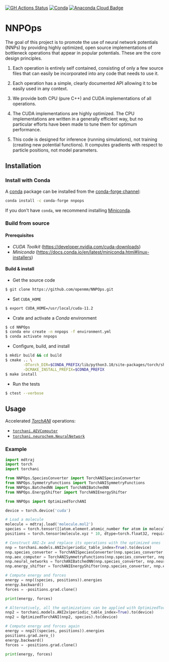 [![GH Actions Status](https://github.com/openmm/nnpops/workflows/CI/badge.svg)](https://github.com/openmm/nnpops/actions?query=branch%3Amaster+workflow%3ACI)
[![Conda](https://img.shields.io/conda/v/conda-forge/nnpops.svg)](https://anaconda.org/conda-forge/nnpops)
[![Anaconda Cloud Badge](https://anaconda.org/conda-forge/nnpops/badges/downloads.svg)](https://anaconda.org/conda-forge/nnpops)

# NNPOps

The goal of this project is to promote the use of neural network potentials (NNPs)
by providing highly optimized, open source implementations of bottleneck operations
that appear in popular potentials.  These are the core design principles.

1. Each operation is entirely self contained, consisting of only a few source files
that can easily be incorporated into any code that needs to use it.

2. Each operation has a simple, clearly documented API allowing it to be easily
used in any context.

3. We provide both CPU (pure C++) and CUDA implementations of all operations.

4. The CUDA implementations are highly optimized.  The CPU implementations are written
in a generally efficient way, but no particular efforts have been made to tune them
for optimum performance.

5. This code is designed for inference (running simulations), not training (creating
new potential functions).  It computes gradients with respect to particle positions,
not model parameters.

## Installation

### Install with Conda

A [conda](https://docs.conda.io/) package can be installed from the [conda-forge channel](https://anaconda.org/conda-forge/nnpops):
```bash
conda install -c conda-forge nnpops
```
If you don't have `conda`, we recommend installing [Miniconda](https://docs.conda.io/en/latest/miniconda.html).

### Build from source

#### Prerequisites

- *CUDA Toolkit* (https://developer.nvidia.com/cuda-downloads)
- *Miniconda* (https://docs.conda.io/en/latest/miniconda.html#linux-installers)

#### Build & install

- Get the source code
```bash
$ git clone https://github.com/openmm/NNPOps.git
```

- Set `CUDA_HOME`
```bash
$ export CUDA_HOME=/usr/local/cuda-11.2
```

- Crate and activate a *Conda* environment
```bash
$ cd NNPOps
$ conda env create -n nnpops -f environment.yml
$ conda activate nnpops
```

- Configure, build, and install
```bash
$ mkdir build && cd build
$ cmake .. \
        -DTorch_DIR=$CONDA_PREFIX/lib/python3.10/site-packages/torch/share/cmake/Torch \
        -DCMAKE_INSTALL_PREFIX=$CONDA_PREFIX
$ make install
```

- Run the tests
```bash
$ ctest --verbose
```

## Usage

Accelerated [*TorchANI*](https://aiqm.github.io/torchani/) operations:
- [`torchani.AEVComputer`](https://aiqm.github.io/torchani/api.html?highlight=speciesaev#torchani.AEVComputer)
- [`torchani.neurochem.NeuralNetwork`](https://aiqm.github.io/torchani/api.html#module-torchani.neurochem)

### Example

```python
import mdtraj
import torch
import torchani

from NNPOps.SpeciesConverter import TorchANISpeciesConverter
from NNPOps.SymmetryFunctions import TorchANISymmetryFunctions
from NNPOps.BatchedNN import TorchANIBatchedNN
from NNPOps.EnergyShifter import TorchANIEnergyShifter

from NNPOps import OptimizedTorchANI

device = torch.device('cuda')

# Load a molecule
molecule = mdtraj.load('molecule.mol2')
species = torch.tensor([[atom.element.atomic_number for atom in molecule.top.atoms]], device=device)
positions = torch.tensor(molecule.xyz * 10, dtype=torch.float32, requires_grad=True, device=device)

# Construct ANI-2x and replace its operations with the optimized ones
nnp = torchani.models.ANI2x(periodic_table_index=True).to(device)
nnp.species_converter = TorchANISpeciesConverter(nnp.species_converter, species).to(device)
nnp.aev_computer = TorchANISymmetryFunctions(nnp.species_converter, nnp.aev_computer, species).to(device)
nnp.neural_networks = TorchANIBatchedNN(nnp.species_converter, nnp.neural_networks, species).to(device)
nnp.energy_shifter = TorchANIEnergyShifter(nnp.species_converter, nnp.energy_shifter, species).to(device)

# Compute energy and forces
energy = nnp((species, positions)).energies
energy.backward()
forces = -positions.grad.clone()

print(energy, forces)

# Alternatively, all the optimizations can be applied with OptimizedTorchANI
nnp2 = torchani.models.ANI2x(periodic_table_index=True).to(device)
nnp2 = OptimizedTorchANI(nnp2, species).to(device)

# Compute energy and forces again
energy = nnp2((species, positions)).energies
positions.grad.zero_()
energy.backward()
forces = -positions.grad.clone()

print(energy, forces)
```
